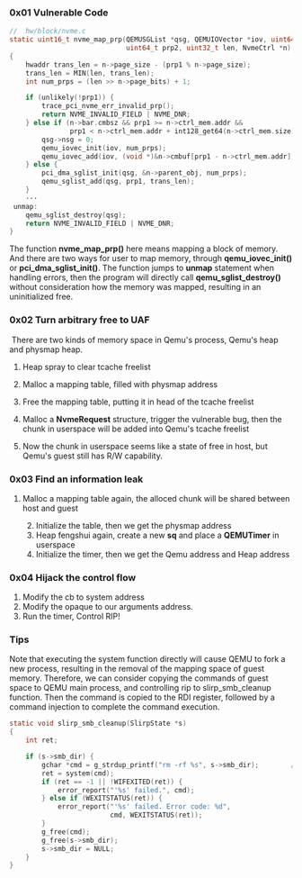 ### 0x01 Vulnerable Code

```c
//  hw/block/nvme.c
static uint16_t nvme_map_prp(QEMUSGList *qsg, QEMUIOVector *iov, uint64_t prp1,
                             uint64_t prp2, uint32_t len, NvmeCtrl *n)
{
    hwaddr trans_len = n->page_size - (prp1 % n->page_size);
    trans_len = MIN(len, trans_len);
    int num_prps = (len >> n->page_bits) + 1;

    if (unlikely(!prp1)) {
        trace_pci_nvme_err_invalid_prp();
        return NVME_INVALID_FIELD | NVME_DNR;
    } else if (n->bar.cmbsz && prp1 >= n->ctrl_mem.addr &&
               prp1 < n->ctrl_mem.addr + int128_get64(n->ctrl_mem.size)) {
        qsg->nsg = 0;
        qemu_iovec_init(iov, num_prps);
        qemu_iovec_add(iov, (void *)&n->cmbuf[prp1 - n->ctrl_mem.addr], trans_len);
    } else {
        pci_dma_sglist_init(qsg, &n->parent_obj, num_prps);
        qemu_sglist_add(qsg, prp1, trans_len);
    }
    ···
 unmap:
    qemu_sglist_destroy(qsg);
    return NVME_INVALID_FIELD | NVME_DNR;
}
```

The function **nvme_map_prp()** here means mapping a block of memory. And there are two ways for user to map memory, through **qemu_iovec_init()** or **pci_dma_sglist_init()**. The function jumps to **unmap** statement when handling errors, then the program will directly call **qemu_sglist_destroy()** without consideration how the memory was mapped, resulting in an uninitialized free.

### 0x02 Turn arbitrary free to UAF

​		There are two kinds of memory space in Qemu's process, Qemu's heap and physmap heap.

1. Heap spray to clear tcache freelist
2. Malloc a mapping table, filled with physmap address
3. Free the mapping table, putting it in head of the tcache freelist

4. Malloc a **NvmeRequest** structure, trigger the vulnerable bug, then the chunk in userspace will be added into Qemu's tcache freelist
5. Now the chunk in userspace seems like a state of free in host, but Qemu's guest still has R/W capability.

### 0x03 Find an information leak

1. Malloc a mapping table again, the alloced chunk will be shared between host and guest

 	2. Initialize the table, then we get the physmap address 
 	3. Heap fengshui again, create a new **sq** and place a **QEMUTimer** in userspace
 	4. Initialize the timer, then we get the Qemu address and Heap address

### 0x04 Hijack the control flow

1. Modify the cb to system address
2. Modify the opaque to our arguments address.
3. Run the timer, Control RIP!


### Tips

Note that executing the system function directly will cause QEMU to fork a new process, resulting in the removal of the mapping space of guest memory. Therefore, we can consider copying the commands of guest space to QEMU main process, and controlling rip to slirp_smb_cleanup function. Then the command is copied to the RDI register, followed by a command injection to complete the command execution.

```c
static void slirp_smb_cleanup(SlirpState *s)
{
    int ret;

    if (s->smb_dir) {
        gchar *cmd = g_strdup_printf("rm -rf %s", s->smb_dir);        // Control RIP to here.
        ret = system(cmd);
        if (ret == -1 || !WIFEXITED(ret)) {
            error_report("'%s' failed.", cmd);
        } else if (WEXITSTATUS(ret)) {
            error_report("'%s' failed. Error code: %d",
                         cmd, WEXITSTATUS(ret));
        }
        g_free(cmd);
        g_free(s->smb_dir);
        s->smb_dir = NULL;
    }
}
```
